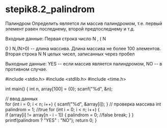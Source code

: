 # stepik8.2_palindrom

Палиндром 
Определить является ли массив палиндромом, т.е. первый элемент равен последнему, второй предпоследнему и т.д.

Входные данные:
Первая строка число 
N
,
(
N
>
0
)
N,(N>0) -- длина массива. Длина массива не более 100 элементов. Вторая строка 
N
N  целых чисел, записанных через пробел

Выходные данные: 
YES -- если массив является палиндромом, NO -- в противном случае.

#include <stdio.h>
#include <stdlib.h>
#include <time.h>


int main() {
  int n, array[100] = {0};
  scanf("%d", &n);
   
  // ввод данных  
  for (int i = 0; i < n; i++) {
      scanf("%d", &array[i]);
  }
  // проверка массива
  int palindrom = 1;  //true
  for (int i = 0; i < n; i++) {      
      if (array[i] != array[n - i - 1]) {
          palindrom = 0; //false
          break;
      }
  }  
  printf(palindrom ? "YES" : "NO");
  return 0;
}
